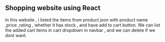 ## Shopping website using React

In this website , i listed the items from product json with product name ,price ,rating , whether it has stock , and have add to cart button. We can list the added cart items in cart dropdown in navbar , and we can delete if we dont want.

